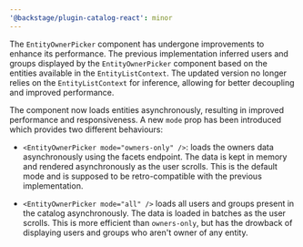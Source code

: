 ```yaml
---
'@backstage/plugin-catalog-react': minor
---
```


The `EntityOwnerPicker` component has undergone improvements to enhance its performance.
The previous implementation inferred users and groups displayed by the `EntityOwnerPicker` component based on the entities available in the `EntityListContext`. The updated version no longer relies on the `EntityListContext` for inference, allowing for better decoupling and improved performance.

The component now loads entities asynchronously, resulting in improved performance and responsiveness. A new `mode` prop has been introduced which provides two different behaviours:

- `<EntityOwnerPicker mode="owners-only" />`: loads the owners data asynchronously using the facets endpoint. The data is kept in memory and rendered asynchronously as the user scrolls. This is the default mode and is supposed to be retro-compatible with the previous implementation.

- `<EntityOwnerPicker mode="all" />` loads all users and groups present in the catalog asynchronously. The data is loaded in batches as the user scrolls. This is more efficient than `owners-only`, but has the drowback of displaying users and groups who aren't owner of any entity.
